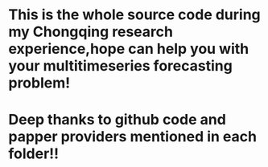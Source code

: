 # This is the whole source code during my Chongqing research experience,hope can help you with your multitimeseries forecasting problem!
# Deep thanks to github code and papper providers mentioned in each folder!!
